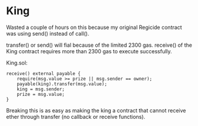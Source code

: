 # King

Wasted a couple of hours on this because my original Regicide contract was using send() instead of call().

transfer() or send() will fial because of the limited 2300 gas. receive() of the King contract requires more than 2300 gas to execute successfully.

King.sol:
```sol
receive() external payable {
    require(msg.value >= prize || msg.sender == owner);
    payable(king).transfer(msg.value);
    king = msg.sender;
    prize = msg.value;
}
```

Breaking this is as easy as making the king a contract that cannot receive ether through transfer (no callback or receive functions).